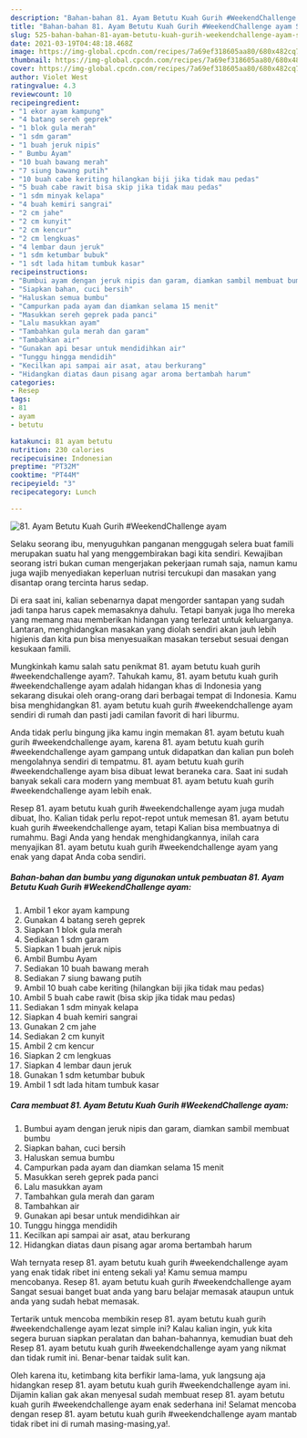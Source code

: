 ```yaml
---
description: "Bahan-bahan 81. Ayam Betutu Kuah Gurih #WeekendChallenge ayam Sederhana Untuk Jualan"
title: "Bahan-bahan 81. Ayam Betutu Kuah Gurih #WeekendChallenge ayam Sederhana Untuk Jualan"
slug: 525-bahan-bahan-81-ayam-betutu-kuah-gurih-weekendchallenge-ayam-sederhana-untuk-jualan
date: 2021-03-19T04:48:18.468Z
image: https://img-global.cpcdn.com/recipes/7a69ef318605aa80/680x482cq70/81-ayam-betutu-kuah-gurih-weekendchallenge-ayam-foto-resep-utama.jpg
thumbnail: https://img-global.cpcdn.com/recipes/7a69ef318605aa80/680x482cq70/81-ayam-betutu-kuah-gurih-weekendchallenge-ayam-foto-resep-utama.jpg
cover: https://img-global.cpcdn.com/recipes/7a69ef318605aa80/680x482cq70/81-ayam-betutu-kuah-gurih-weekendchallenge-ayam-foto-resep-utama.jpg
author: Violet West
ratingvalue: 4.3
reviewcount: 10
recipeingredient:
- "1 ekor ayam kampung"
- "4 batang sereh geprek"
- "1 blok gula merah"
- "1 sdm garam"
- "1 buah jeruk nipis"
- " Bumbu Ayam"
- "10 buah bawang merah"
- "7 siung bawang putih"
- "10 buah cabe keriting hilangkan biji jika tidak mau pedas"
- "5 buah cabe rawit bisa skip jika tidak mau pedas"
- "1 sdm minyak kelapa"
- "4 buah kemiri sangrai"
- "2 cm jahe"
- "2 cm kunyit"
- "2 cm kencur"
- "2 cm lengkuas"
- "4 lembar daun jeruk"
- "1 sdm ketumbar bubuk"
- "1 sdt lada hitam tumbuk kasar"
recipeinstructions:
- "Bumbui ayam dengan jeruk nipis dan garam, diamkan sambil membuat bumbu"
- "Siapkan bahan, cuci bersih"
- "Haluskan semua bumbu"
- "Campurkan pada ayam dan diamkan selama 15 menit"
- "Masukkan sereh geprek pada panci"
- "Lalu masukkan ayam"
- "Tambahkan gula merah dan garam"
- "Tambahkan air"
- "Gunakan api besar untuk mendidihkan air"
- "Tunggu hingga mendidih"
- "Kecilkan api sampai air asat, atau berkurang"
- "Hidangkan diatas daun pisang agar aroma bertambah harum"
categories:
- Resep
tags:
- 81
- ayam
- betutu

katakunci: 81 ayam betutu 
nutrition: 230 calories
recipecuisine: Indonesian
preptime: "PT32M"
cooktime: "PT44M"
recipeyield: "3"
recipecategory: Lunch

---
```



![81. Ayam Betutu Kuah Gurih #WeekendChallenge ayam](https://img-global.cpcdn.com/recipes/7a69ef318605aa80/680x482cq70/81-ayam-betutu-kuah-gurih-weekendchallenge-ayam-foto-resep-utama.jpg)

Selaku seorang ibu, menyuguhkan panganan menggugah selera buat famili merupakan suatu hal yang menggembirakan bagi kita sendiri. Kewajiban seorang istri bukan cuman mengerjakan pekerjaan rumah saja, namun kamu juga wajib menyediakan keperluan nutrisi tercukupi dan masakan yang disantap orang tercinta harus sedap.

Di era  saat ini, kalian sebenarnya dapat mengorder santapan yang sudah jadi tanpa harus capek memasaknya dahulu. Tetapi banyak juga lho mereka yang memang mau memberikan hidangan yang terlezat untuk keluarganya. Lantaran, menghidangkan masakan yang diolah sendiri akan jauh lebih higienis dan kita pun bisa menyesuaikan masakan tersebut sesuai dengan kesukaan famili. 



Mungkinkah kamu salah satu penikmat 81. ayam betutu kuah gurih #weekendchallenge ayam?. Tahukah kamu, 81. ayam betutu kuah gurih #weekendchallenge ayam adalah hidangan khas di Indonesia yang sekarang disukai oleh orang-orang dari berbagai tempat di Indonesia. Kamu bisa menghidangkan 81. ayam betutu kuah gurih #weekendchallenge ayam sendiri di rumah dan pasti jadi camilan favorit di hari liburmu.

Anda tidak perlu bingung jika kamu ingin memakan 81. ayam betutu kuah gurih #weekendchallenge ayam, karena 81. ayam betutu kuah gurih #weekendchallenge ayam gampang untuk didapatkan dan kalian pun boleh mengolahnya sendiri di tempatmu. 81. ayam betutu kuah gurih #weekendchallenge ayam bisa dibuat lewat beraneka cara. Saat ini sudah banyak sekali cara modern yang membuat 81. ayam betutu kuah gurih #weekendchallenge ayam lebih enak.

Resep 81. ayam betutu kuah gurih #weekendchallenge ayam juga mudah dibuat, lho. Kalian tidak perlu repot-repot untuk memesan 81. ayam betutu kuah gurih #weekendchallenge ayam, tetapi Kalian bisa membuatnya di rumahmu. Bagi Anda yang hendak menghidangkannya, inilah cara menyajikan 81. ayam betutu kuah gurih #weekendchallenge ayam yang enak yang dapat Anda coba sendiri.

<!--inarticleads1-->

##### Bahan-bahan dan bumbu yang digunakan untuk pembuatan 81. Ayam Betutu Kuah Gurih #WeekendChallenge ayam:

1. Ambil 1 ekor ayam kampung
1. Gunakan 4 batang sereh geprek
1. Siapkan 1 blok gula merah
1. Sediakan 1 sdm garam
1. Siapkan 1 buah jeruk nipis
1. Ambil  Bumbu Ayam
1. Sediakan 10 buah bawang merah
1. Sediakan 7 siung bawang putih
1. Ambil 10 buah cabe keriting (hilangkan biji jika tidak mau pedas)
1. Ambil 5 buah cabe rawit (bisa skip jika tidak mau pedas)
1. Sediakan 1 sdm minyak kelapa
1. Siapkan 4 buah kemiri sangrai
1. Gunakan 2 cm jahe
1. Sediakan 2 cm kunyit
1. Ambil 2 cm kencur
1. Siapkan 2 cm lengkuas
1. Siapkan 4 lembar daun jeruk
1. Gunakan 1 sdm ketumbar bubuk
1. Ambil 1 sdt lada hitam tumbuk kasar




<!--inarticleads2-->

##### Cara membuat 81. Ayam Betutu Kuah Gurih #WeekendChallenge ayam:

1. Bumbui ayam dengan jeruk nipis dan garam, diamkan sambil membuat bumbu
1. Siapkan bahan, cuci bersih
1. Haluskan semua bumbu
1. Campurkan pada ayam dan diamkan selama 15 menit
1. Masukkan sereh geprek pada panci
1. Lalu masukkan ayam
1. Tambahkan gula merah dan garam
1. Tambahkan air
1. Gunakan api besar untuk mendidihkan air
1. Tunggu hingga mendidih
1. Kecilkan api sampai air asat, atau berkurang
1. Hidangkan diatas daun pisang agar aroma bertambah harum




Wah ternyata resep 81. ayam betutu kuah gurih #weekendchallenge ayam yang enak tidak ribet ini enteng sekali ya! Kamu semua mampu mencobanya. Resep 81. ayam betutu kuah gurih #weekendchallenge ayam Sangat sesuai banget buat anda yang baru belajar memasak ataupun untuk anda yang sudah hebat memasak.

Tertarik untuk mencoba membikin resep 81. ayam betutu kuah gurih #weekendchallenge ayam lezat simple ini? Kalau kalian ingin, yuk kita segera buruan siapkan peralatan dan bahan-bahannya, kemudian buat deh Resep 81. ayam betutu kuah gurih #weekendchallenge ayam yang nikmat dan tidak rumit ini. Benar-benar taidak sulit kan. 

Oleh karena itu, ketimbang kita berfikir lama-lama, yuk langsung aja hidangkan resep 81. ayam betutu kuah gurih #weekendchallenge ayam ini. Dijamin kalian gak akan menyesal sudah membuat resep 81. ayam betutu kuah gurih #weekendchallenge ayam enak sederhana ini! Selamat mencoba dengan resep 81. ayam betutu kuah gurih #weekendchallenge ayam mantab tidak ribet ini di rumah masing-masing,ya!.

